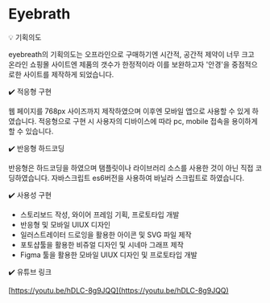 # Eyebrath

<aside>
💡 기획의도

</aside>

eyebreath의 기획의도는 오프라인으로 구매하기엔 시간적, 공간적 제약이 너무 크고 온라인 쇼핑몰 사이트엔
제품의 갯수가 한정적이라 이를 보완하고자 '안경'을 중점적으로한 사이트를 제작하게 되었습니다.

<aside>
✔️ 적응형 구현

</aside>

웹 페이지를 768px 사이즈까지 제작하였으며 이후엔 모바일 앱으로 사용할 수 있게 하였습니다.
적응형으로 구현 시  사용자의 디바이스에 따라 pc, mobile 접속을 용이하게 할 수 있습니다.

<aside>
✔️ 반응형 하드코딩

</aside>

반응형은 하드코딩을 하였으며 탬플릿이나 라이브러리 소스를 사용한 것이 아닌 직접 코딩하였습니다.
자바스크립트 es6버전을 사용하여 바닐라 스크립트로 하였습니다.

<aside>
✔️ 사용성 구현

</aside>

- 스토리보드 작성, 와이어 프레임 기획, 프로토타입 개발
- 반응형 및 모바일 UIUX 디자인
- 일러스트레이터 드로잉을 활용한 아이콘 및 SVG 파일 제작
- 포토샵툴을 활용한 비쥬얼 디자인 및 시네마 그래프 제작
- Figma 툴을 활용한 모바일 UIUX 디자인 및 프로토타입 개발

<aside>
✔️ 유튜브 링크

</aside>

[https://youtu.be/hDLC-8g9JQQ](https://youtu.be/hDLC-8g9JQQ)

